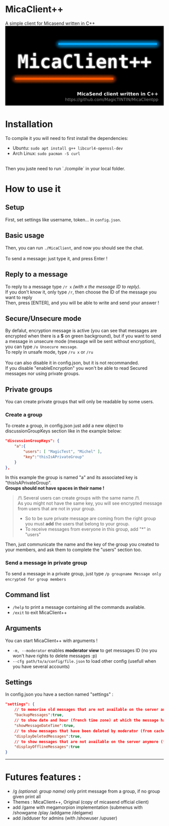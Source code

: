 # MicaClient++
A simple client for Micasend written in C++
![MicaClient++ banner](./images/banner.jpg)<br>
# Installation
To compile it you will need to first install the dependencies:<br>
- Ubuntu: `sudo apt install g++ libcurl4-openssl-dev`
- Arch Linux: `sudo pacman -S curl`
<br>
Then you juste need to run `./compile` in your local folder.

# How to use it
## Setup
First, set settings like username, token... in `config.json`.<br>
## Basic usage
Then, you can run `./MicaClient`, and now you should see the chat.<br>
<br>
To send a message: just type it, and press Enter !<br>
## Reply to a message
To reply to a message type `/r x` *(with x the message ID to reply)*.<br>
If you don't know it, only type `/r`, then choose the ID of the message you want to reply<br>
Then, press [ENTER], and you will be able to write and send your answer !

## Secure/Unsecure mode
By defalut, encryption message is active (you can see that messages are encrypted when there is a **S** on green background), but if you want to send a message in unsecure mode (message will be sent without encryption), you can type `/u Unsecure message`.
<br>
To reply in unsafe mode, type `/ru x` or `/ru`<br>
<br>
You can also disable it in config.json, but it is not recommanded.<br>
If you disable "enableEncryption" you won't be able to read Secured messages nor using private groups.<br>

## Private groups
You can create private groups that will only be readable by some users.
### Create a group
To create a group, in config.json just add a new object to discussionGroupKeys section like in the example below:<br>
```json
"discussionGroupKeys": {
    "a":{
        "users": [ "MagicTest", "Michel" ],
        "key":"thisIsAPrivateGroup"
    }
},
```
In this example the group is named "a" and its associated key is "thisIsAPrivateGroup".<br>
**Groups should not have spaces in their name !**
<br>
> /!\\ Several users can create groups with the same name /!\\<br>
As you might not have the same key, you will see encrypted message from users that are not in your group.<br>
> - So to be sure private message are coming from the right group you must **add** the users that belong to your group.
> - To receive messages from everyone in this group, add "*" in "users"<br>


Then, just communicate the name and the key of the group you created to your members, and ask them to complete the "users" section too.<br>
### Send a message in private group
To send a message in a private group, just type `/p groupname Message only encrypted for group members`

## Command list
- `/help` to print a message containing all the commands available.<br>
- `/exit` to exit MicaClient++

## Arguments
You can start MicaClient++ with arguments !
- `-m, --moderator` enables **moderator view** to get messages ID (no you won't have rights to delete messages :p)
- `--cfg path/to/a/config/file.json` to load other config (usefull when you have several accounts)

## Settings
In config.json you have a section named "settings" :
```json
"settings": {
    // to memorise old messages that are not available on the server anymore
    "backupMessages":true, 
    // to show date and hour (french time zone) at which the message has been posted
    "showMessageDateTime":true,
    // to show messages that have been deleted by moderator (from cache/backup)
    "displayDeletedMessages":true,
    // to show messages that are not available on the server anymore (from cache/backup)
    "displayOfflineMessages":true
}
```
---
# Futures features : 
- /g *(optional: group name)* only print message from a group, if no group given print all
- Themes : MicaClient++, Original (copy of micasend official client)  
- add /game with megamorpion implementation (submenus with /showgame /play /addgame /delgame)
- add /adduser for admins (with /showuser /upuser)